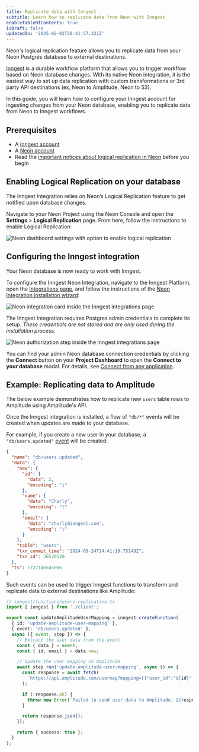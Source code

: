 ```yaml
---
title: Replicate data with Inngest
subtitle: Learn how to replicate data from Neon with Inngest
enableTableOfContents: true
isDraft: false
updatedOn: '2025-02-03T20:41:57.321Z'
---
```


Neon's logical replication feature allows you to replicate data from your Neon Postgres database to external destinations.

[Inngest](https://www.inngest.com?utm_source=neon&utm_medium=logical-replication-guide) is a durable workflow platform that allows you to trigger workflow based on Neon database changes. With its native Neon integration, it is the easiest way to set up data replication with custom transformations or 3rd party API destinations (ex, Neon to Amplitude, Neon to S3).

In this guide, you will learn how to configure your Inngest account for ingesting changes from your Neon database, enabling you to replicate data from Neon to Inngest workflows.

## Prerequisites

- A [Inngest account](https://www.inngest.com?utm_source=neon&utm_medium=logical-replication-guide)
- A [Neon account](https://console.neon.tech/)
- Read the [important notices about logical replication in Neon](/docs/guides/logical-replication-neon#important-notices) before you begin

## Enabling Logical Replication on your database

The Inngest Integration relies on Neon’s Logical Replication feature to get notified upon database changes.

Navigate to your Neon Project using the Neon Console and open the **Settings** > **Logical Replication** page. From here, follow the instructions to enable Logical Replication:

![Neon dashboard settings with option to enable logical replication](/docs/guides/neon-console-settings-logical-replication.png)

## Configuring the Inngest integration

Your Neon database is now ready to work with Inngest.

To configure the Inngest Neon Integration, navigate to the Inngest Platform, open the [Integrations page](https://app.inngest.com/settings/integrations?utm_source=neon&utm_medium=trigger-serverless-functions-guide), and follow the instructions of the [Neon Integration installation wizard](https://app.inngest.com/settings/integrations/neon/connect?utm_source=neon&utm_medium=trigger-serverless-functions-guide):

![Neon integration card inside the Inngest integrations page](/docs/guides/inngest-integrations-page.png)

The Inngest Integration requires Postgres admin credentials to complete its setup. _These credentials are not stored and are only used during the installation process_.

![Neon authorization step inside the Inngest integrations page](/docs/guides/inngest-integration-neon-authorize-step.png)

You can find your admin Neon database connection credentials by clicking the **Connect** button on your **Project Dashboard** to open the **Connect to your database** modal. For details, see [Connect from any application](/docs/connect/connect-from-any-app).

## Example: Replicating data to Amplitude

The below example demonstrates how to replicate new `users` table rows to Amplitude using Amplitude's API.

Once the Inngest integration is installed, a flow of `"db/*"` events will be created when updates are made to your database.

For example, if you create a new user in your database, a `"db/users.updated"` [event](https://www.inngest.com/docs/features/events-triggers?utm_source=neon&utm_medium=logical-replication-guide) will be created:

```json
{
  "name": "db/users.updated",
  "data": {
    "new": {
      "id": {
        "data": 2,
        "encoding": "i"
      },
      "name": {
        "data": "Charly",
        "encoding": "t"
      },
      "email": {
        "data": "charly@inngest.com",
        "encoding": "t"
      }
    },
    "table": "users",
    "txn_commit_time": "2024-09-24T14:41:19.75149Z",
    "txn_id": 36530520
  },
  "ts": 1727146545006
}
```

Such events can be used to trigger Inngest functions to transform and replicate data to external destinations like Amplitude:

```typescript
// inngest/functions/users-replication.ts
import { inngest } from './client';

export const updateAmplitudeUserMapping = inngest.createFunction(
  { id: 'update-amplitude-user-mapping' },
  { event: 'db/users.updated' },
  async ({ event, step }) => {
    // Extract the user data from the event
    const { data } = event;
    const { id, email } = data.new;

    // Update the user mapping in Amplitude
    await step.run('update-amplitude-user-mapping', async () => {
      const response = await fetch(
        `https://api.amplitude.com/usermap?mapping=[{"user_id":"${id}", "global_user_id": "${email}"}]&api_key=${process.env.AMPLITUDE_API_KEY}`
      );

      if (!response.ok) {
        throw new Error(`Failed to send user data to Amplitude: ${response.statusText}`);
      }

      return response.json();
    });

    return { success: true };
  }
);
```

<NeedHelp/>
